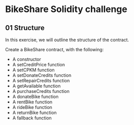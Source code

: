 # BikeShare Solidity challenge

## 01 Structure

In this exercise, we will outline the structure of the contract.

Create a BikeShare contract, with the following:

- A constructor
- A setCreditPrice function
- A setCPKM function
- A setDonateCredits function
- A setRepairCredits function
- A getAvailable function
- A purchaseCredits function
- A donateBike function
- A rentBike function
- A rideBike function
- A returnBike function
- A fallback function
